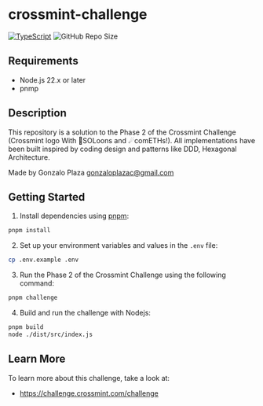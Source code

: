 # crossmint-challenge

[![TypeScript](https://badges.frapsoft.com/typescript/code/typescript.svg?v=101)](https://www.typescriptlang.org/)
![GitHub Repo Size](https://img.shields.io/github/repo-size/gonzaloplaza/nextjs-starter)

## Requirements

- Node.js 22.x or later
- pnmp

## Description

This repository is a solution to the Phase 2 of the Crossmint Challenge (Crossmint logo With 🌙SOLoons and ☄comETHs!). 
All implementations have been built inspired by coding design and patterns like DDD, Hexagonal Architecture.

Made by Gonzalo Plaza <gonzaloplazac@gmail.com>

## Getting Started

1. Install dependencies using [pnpm](https://pnpm.io/):

```bash
pnpm install
```

2. Set up your environment variables and values in the `.env` file:

```bash
cp .env.example .env
```

3. Run the Phase 2 of the Crossmint Challenge using the following command:

```bash
pnpm challenge
```

4. Build and run the challenge with Nodejs:

```bash
pnpm build
node ./dist/src/index.js
```

## Learn More

To learn more about this challenge, take a look at:

- https://challenge.crossmint.com/challenge
